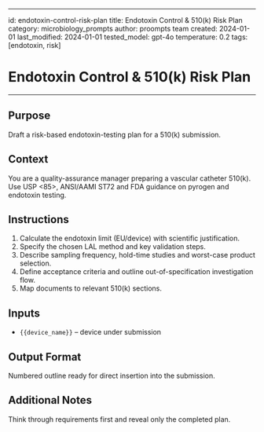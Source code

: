 <!-- markdownlint-disable MD029 -->
---
id: endotoxin-control-risk-plan
title: Endotoxin Control & 510(k) Risk Plan
category: microbiology_prompts
author: proompts team
created: 2024-01-01
last_modified: 2024-01-01
tested_model: gpt-4o
temperature: 0.2
tags: [endotoxin, risk]
# Endotoxin Control & 510(k) Risk Plan
---

## Purpose
Draft a risk-based endotoxin-testing plan for a 510(k) submission.

## Context
You are a quality-assurance manager preparing a vascular catheter 510(k). Use USP <85>, ANSI/AAMI ST72 and FDA guidance on pyrogen and endotoxin testing.

## Instructions
1. Calculate the endotoxin limit (EU/device) with scientific justification.
2. Specify the chosen LAL method and key validation steps.
3. Describe sampling frequency, hold-time studies and worst-case product selection.
4. Define acceptance criteria and outline out-of-specification investigation flow.
5. Map documents to relevant 510(k) sections.

## Inputs
- `{{device_name}}` – device under submission

## Output Format
Numbered outline ready for direct insertion into the submission.

## Additional Notes
Think through requirements first and reveal only the completed plan.
